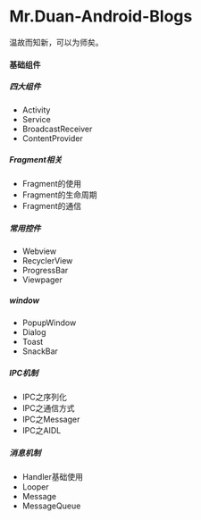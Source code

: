 # Mr.Duan-Android-Blogs
温故而知新，可以为师矣。

#### 基础组件

##### 四大组件

- Activity
- Service
- BroadcastReceiver
- ContentProvider

##### Fragment相关

* Fragment的使用
* Fragment的生命周期
* Fragment的通信

##### 常用控件

* Webview
* RecyclerView
* ProgressBar
* Viewpager

##### window

* PopupWindow
* Dialog
* Toast
* SnackBar

##### IPC机制

* IPC之序列化
* IPC之通信方式
* IPC之Messager
* IPC之AIDL

##### 消息机制

* Handler基础使用
* Looper
* Message 
* MessageQueue